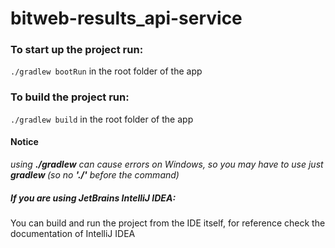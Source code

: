 # bitweb-results_api-service

### To start up the project run:
`./gradlew bootRun` in the root folder of the app

### To build the project run:
`./gradlew build` in the root folder of the app

#### Notice
*using **./gradlew** can cause errors on Windows, so you may have to use just **gradlew <command>** (so no **'./'** before the command)*

##### If you are using JetBrains IntelliJ IDEA:
You can build and run the project from the IDE itself, for reference check the documentation of IntelliJ IDEA
